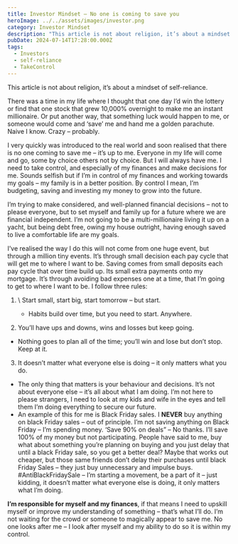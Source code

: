 ```yaml
---
title: Investor Mindset – No one is coming to save you
heroImage: ../../assets/images/investor.png
category: Investor Mindset
description: "This article is not about religion, it’s about a mindset of self-reliance. "
pubDate: 2024-07-14T17:28:00.000Z
tags:
  - Investors
  - self-reliance
  - TakeControl
---
```

This article is not about religion, it’s about a mindset of self-reliance. 

There was a time in my life where I thought that one day I’d win the lottery or find that one stock that grew 10,000% overnight to make me an instant millionaire. Or put another way, that something luck would happen to me, or someone would come and ‘save’ me and hand me a golden parachute. Naive I know.  Crazy – probably.

I very quickly was introduced to the real world and soon realised that there is no one coming to save me – it’s up to me. Everyone in my life will come and go, some by choice others not by choice. But I will always have me. I need to take control, and especially of my finances and make decisions for me. Sounds selfish but if I’m in control of my finances and working towards my goals – my family is in a better position. By control I mean, I’m budgeting, saving and investing my money to grow into the future. 

I’m trying to make considered, and well-planned financial decisions – not to please everyone, but to set myself and family up for a future where we are financial independent. I’m not going to be a multi-millionaire living it up on a yacht, but being debt free, owing my house outright, having enough saved to live a comfortable life are my goals.    

I’ve realised the way I do this will not come from one huge event, but through a million tiny events. It’s through small decision each pay cycle that will get me to where I want to be. Saving comes from small deposits each pay cycle that over time build up. Its small extra payments onto my mortgage. It’s through avoiding bad expenses one at a time, that I’m going to get to where I want to be. I follow three rules: 

1. \    Start small, start big, start tomorrow – but start. 

   * Habits build over time, but you need to start. Anywhere. 
2. 	You’ll have ups and downs, wins and losses but keep going.

   * Nothing goes to plan all of the time; you’ll win and lose but don’t stop. Keep at it. 
3. 	It doesn’t matter what everyone else is doing – it only matters what you do. 

   * The only thing that matters is your behaviour and decisions. It’s not about everyone else – it’s all about what I am doing. I’m not here to please strangers, I need to look at my kids and wife in the eyes and tell them I’m doing everything to secure our future.  
   * An example of this for me is Black Friday sales. I **NEVER** buy anything on black Friday sales – out of principle. I’m not saving anything on Black Friday – I’m spending money. ‘Save 90% on deals” – No thanks. I’ll save 100% of my money but not participating. People have said to me, buy what about something you’re planning on buying and you just delay that until a black Friday sale, so you get a better deal? Maybe that works out cheaper, but those same friends don’t delay their purchases until black Friday Sales – they just buy unnecessary and impulse buys.   #AntiBlackFridaySale – I’m starting a movement, be a part of it – just kidding, it doesn’t matter what everyone else is doing, it only matters what I’m doing. 



**I’m responsible for myself and my finances**, if that means I need to upskill myself or improve my understanding of something – that’s what I’ll do. I’m not waiting for the crowd or someone to magically appear to save me. No one looks after me – I look after myself and my ability to do so it is within my control.
